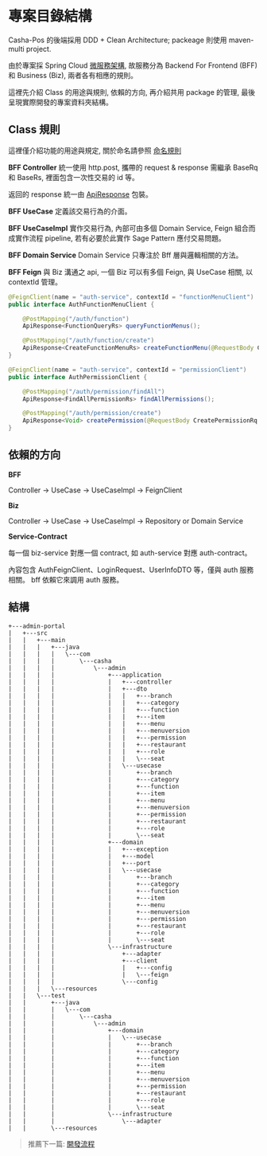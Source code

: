 # 專案目錄結構

Casha-Pos 的後端採用 DDD + Clean Architecture; packeage 則使用 maven-multi project.

由於專案採 Spring Cloud [微服務架構](./service-typology.md), 故服務分為 Backend For Frontend (BFF) 和 Business (Biz), 兩者各有相應的規則。

這裡先介紹 Class 的用途與規則, 依賴的方向, 再介紹共用 package 的管理, 最後呈現實際開發的專案資料夾結構。

## Class 規則

這裡僅介紹功能的用途與規定, 關於命名請參照 [命名規則](../spec/common/naming-rules.md)

**BFF Controller**
統一使用 http.post, 攜帶的 request & response 需繼承 BaseRq 和 BaseRs, 裡面包含一次性交易的 id 等。

返回的 response 統一由 [ApiResponse](../spec/common/apiResponse.md) 包裝。

**BFF UseCase**
定義該交易行為的介面。

**BFF UseCaseImpl**
實作交易行為, 內部可由多個 Domain Service, Feign 組合而成實作流程 pipeline, 若有必要於此實作 Sage Pattern 應付交易問題。

**BFF Domain Service**
Domain Service 只專注於 Bff 層與邏輯相關的方法。

**BFF Feign**
與 Biz 溝通之 api, 一個 Biz 可以有多個 Feign, 與 UseCase 相關, 以 contextId 管理。

```java
@FeignClient(name = "auth-service", contextId = "functionMenuClient")
public interface AuthFunctionMenuClient {

    @PostMapping("/auth/function")
    ApiResponse<FunctionQueryRs> queryFunctionMenus();

    @PostMapping("/auth/function/create")
    ApiResponse<CreateFunctionMenuRs> createFunctionMenu(@RequestBody CreateFunctionMenuRq rq);
}

@FeignClient(name = "auth-service", contextId = "permissionClient")
public interface AuthPermissionClient {

    @PostMapping("/auth/permission/findAll")
    ApiResponse<FindAllPermissionRs> findAllPermissions();

    @PostMapping("/auth/permission/create")
    ApiResponse<Void> createPermission(@RequestBody CreatePermissionRq rq);
}
```

## 依賴的方向

**BFF**

Controller -> UseCase -> UseCaseImpl -> FeignClient

**Biz**

Controller -> UseCase -> UseCaseImpl -> Repository or Domain Service

**Service-Contract**

每一個 biz-service 對應一個 contract, 如 auth-service 對應 auth-contract。

內容包含 AuthFeignClient、LoginRequest、UserInfoDTO 等，僅與 auth 服務相關。
bff 依賴它來調用 auth 服務。

## 結構

```
+---admin-portal
|   +---src
|   |   +---main
|   |   |   +---java
|   |   |   |   \---com
|   |   |   |       \---casha
|   |   |   |           \---admin
|   |   |   |               +---application
|   |   |   |               |   +---controller
|   |   |   |               |   +---dto
|   |   |   |               |   |   +---branch
|   |   |   |               |   |   +---category
|   |   |   |               |   |   +---function
|   |   |   |               |   |   +---item
|   |   |   |               |   |   +---menu
|   |   |   |               |   |   +---menuversion
|   |   |   |               |   |   +---permission
|   |   |   |               |   |   +---restaurant
|   |   |   |               |   |   +---role
|   |   |   |               |   |   \---seat
|   |   |   |               |   \---usecase
|   |   |   |               |       +---branch
|   |   |   |               |       +---category
|   |   |   |               |       +---function
|   |   |   |               |       +---item
|   |   |   |               |       +---menu
|   |   |   |               |       +---menuversion
|   |   |   |               |       +---permission
|   |   |   |               |       +---restaurant
|   |   |   |               |       +---role
|   |   |   |               |       \---seat
|   |   |   |               +---domain
|   |   |   |               |   +---exception
|   |   |   |               |   +---model
|   |   |   |               |   +---port
|   |   |   |               |   \---usecase
|   |   |   |               |       +---branch
|   |   |   |               |       +---category
|   |   |   |               |       +---function
|   |   |   |               |       +---item
|   |   |   |               |       +---menu
|   |   |   |               |       +---menuversion
|   |   |   |               |       +---permission
|   |   |   |               |       +---restaurant
|   |   |   |               |       +---role
|   |   |   |               |       \---seat
|   |   |   |               \---infrastructure
|   |   |   |                   +---adapter
|   |   |   |                   +---client
|   |   |   |                   |   +---config
|   |   |   |                   |   \---feign
|   |   |   |                   \---config
|   |   |   \---resources
|   |   \---test
|   |       +---java
|   |       |   \---com
|   |       |       \---casha
|   |       |           \---admin
|   |       |               +---domain
|   |       |               |   \---usecase
|   |       |               |       +---branch
|   |       |               |       +---category
|   |       |               |       +---function
|   |       |               |       +---item
|   |       |               |       +---menu
|   |       |               |       +---menuversion
|   |       |               |       +---permission
|   |       |               |       +---restaurant
|   |       |               |       +---role
|   |       |               |       \---seat
|   |       |               \---infrastructure
|   |       |                   \---adapter
|   |       \---resources
```

> 推薦下一篇: [開發流程](/spec/development.md)